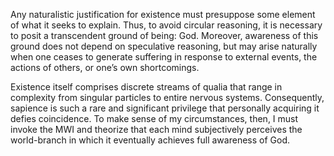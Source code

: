 Any naturalistic justification for existence must presuppose some element of what it seeks to explain. Thus, to avoid circular reasoning, it is necessary to posit a transcendent ground of being: God. Moreover, awareness of this ground does not depend on speculative reasoning, but may arise naturally when one ceases to generate suffering in response to external events, the actions of others, or one’s own shortcomings.

Existence itself comprises discrete streams of qualia that range in complexity from singular particles to entire nervous systems. Consequently, sapience is such a rare and significant privilege that personally acquiring it defies coincidence. To make sense of my circumstances, then, I must invoke the MWI and theorize that each mind subjectively perceives the world-branch in which it eventually achieves full awareness of God.